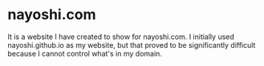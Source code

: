 # nayoshi.com
It is a website I have created to show for nayoshi.com. I initially used nayoshi.github.io as my website, but that proved to be significantly difficult because I cannot control what's in my domain.
